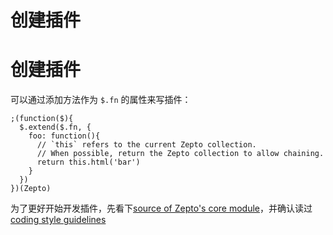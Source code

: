 # 创建插件

# 创建插件

可以通过添加方法作为 `$.fn` 的属性来写插件：

```
;(function($){
  $.extend($.fn, {
    foo: function(){
      // `this` refers to the current Zepto collection.
      // When possible, return the Zepto collection to allow chaining.
      return this.html('bar')
    }
  })
})(Zepto) 
```

为了更好开始开发插件，先看下[source of Zepto's core module](https://github.com/madrobby/zepto/blob/master/src/zepto.js)，并确认读过[coding style guidelines](https://github.com/madrobby/zepto#code-style-guidelines)